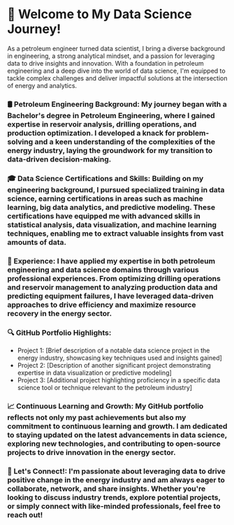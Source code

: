 
 # 🚀 Welcome to My Data Science Journey!

As a petroleum engineer turned data scientist, I bring a diverse background in engineering, a strong analytical mindset, and a passion for leveraging data to drive insights and innovation. With a foundation in petroleum engineering and a deep dive into the world of data science, I'm equipped to tackle complex challenges and deliver impactful solutions at the intersection of energy and analytics.

### 🛢️ Petroleum Engineering Background: My journey began with a Bachelor's degree in Petroleum Engineering, where I gained expertise in reservoir analysis, drilling operations, and production optimization. I developed a knack for problem-solving and a keen understanding of the complexities of the energy industry, laying the groundwork for my transition to data-driven decision-making.

### 🎓 Data Science Certifications and Skills: Building on my engineering background, I pursued specialized training in data science, earning certifications in areas such as machine learning, big data analytics, and predictive modeling. These certifications have equipped me with advanced skills in statistical analysis, data visualization, and machine learning techniques, enabling me to extract valuable insights from vast amounts of data.

### 💼 Experience: I have applied my expertise in both petroleum engineering and data science domains through various professional experiences. From optimizing drilling operations and reservoir management to analyzing production data and predicting equipment failures, I have leveraged data-driven approaches to drive efficiency and maximize resource recovery in the energy sector.

### 🔍 GitHub Portfolio Highlights:

- Project 1: [Brief description of a notable data science project in the energy industry, showcasing key techniques used and insights gained]
- Project 2: [Description of another significant project demonstrating expertise in data visualization or predictive modeling]
- Project 3: [Additional project highlighting proficiency in a specific data science tool or technique relevant to the petroleum industry]

### 📈 Continuous Learning and Growth: My GitHub portfolio reflects not only my past achievements but also my commitment to continuous learning and growth. I am dedicated to staying updated on the latest advancements in data science, exploring new technologies, and contributing to open-source projects to drive innovation in the energy sector.

### 🤝 Let's Connect!: I'm passionate about leveraging data to drive positive change in the energy industry and am always eager to collaborate, network, and share insights. Whether you're looking to discuss industry trends, explore potential projects, or simply connect with like-minded professionals, feel free to reach out!


